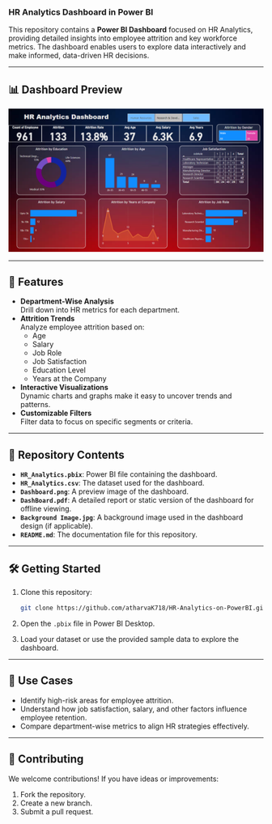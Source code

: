 ### HR Analytics Dashboard in Power BI  

This repository contains a **Power BI Dashboard** focused on HR Analytics, providing detailed insights into employee attrition and key workforce metrics. The dashboard enables users to explore data interactively and make informed, data-driven HR decisions.  

---

## 📊 **Dashboard Preview**  
![Dashboard Preview](Dashboard.png)  

---

## 🚀 **Features**  
- **Department-Wise Analysis**  
  Drill down into HR metrics for each department.  
- **Attrition Trends**  
  Analyze employee attrition based on:  
  - Age  
  - Salary  
  - Job Role  
  - Job Satisfaction  
  - Education Level  
  - Years at the Company  
- **Interactive Visualizations**  
  Dynamic charts and graphs make it easy to uncover trends and patterns.  
- **Customizable Filters**  
  Filter data to focus on specific segments or criteria.  

---

## 📂 **Repository Contents**  
- **`HR_Analytics.pbix`**: Power BI file containing the dashboard.  
- **`HR_Analytics.csv`**: The dataset used for the dashboard.  
- **`Dashboard.png`**: A preview image of the dashboard.  
- **`DashBoard.pdf`**: A detailed report or static version of the dashboard for offline viewing.  
- **`Background Image.jpg`**: A background image used in the dashboard design (if applicable).  
- **`README.md`**: The documentation file for this repository. 

---

## 🛠️ **Getting Started**  

1. Clone this repository:  
   ```bash  
   git clone https://github.com/atharvaK718/HR-Analytics-on-PowerBI.git   
   ```  

2. Open the `.pbix` file in Power BI Desktop.  

3. Load your dataset or use the provided sample data to explore the dashboard.  

---

## 🎯 **Use Cases**  
- Identify high-risk areas for employee attrition.  
- Understand how job satisfaction, salary, and other factors influence employee retention.  
- Compare department-wise metrics to align HR strategies effectively.  

---

## 🤝 **Contributing**  
We welcome contributions! If you have ideas or improvements:  
1. Fork the repository.  
2. Create a new branch.  
3. Submit a pull request.  
 

